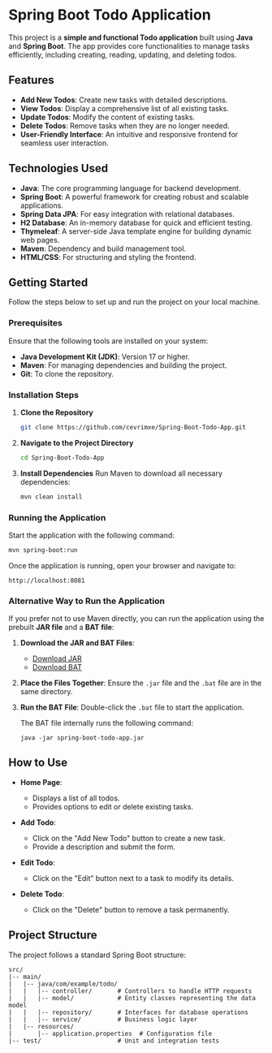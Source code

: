 # Spring Boot Todo Application

This project is a **simple and functional Todo application** built using **Java** and **Spring Boot**. The app provides core functionalities to manage tasks efficiently, including creating, reading, updating, and deleting todos.

## Features

- **Add New Todos**: Create new tasks with detailed descriptions.
- **View Todos**: Display a comprehensive list of all existing tasks.
- **Update Todos**: Modify the content of existing tasks.
- **Delete Todos**: Remove tasks when they are no longer needed.
- **User-Friendly Interface**: An intuitive and responsive frontend for seamless user interaction.

## Technologies Used

- **Java**: The core programming language for backend development.
- **Spring Boot**: A powerful framework for creating robust and scalable applications.
- **Spring Data JPA**: For easy integration with relational databases.
- **H2 Database**: An in-memory database for quick and efficient testing.
- **Thymeleaf**: A server-side Java template engine for building dynamic web pages.
- **Maven**: Dependency and build management tool.
- **HTML/CSS**: For structuring and styling the frontend.

## Getting Started

Follow the steps below to set up and run the project on your local machine.

### Prerequisites

Ensure that the following tools are installed on your system:

- **Java Development Kit (JDK)**: Version 17 or higher.
- **Maven**: For managing dependencies and building the project.
- **Git**: To clone the repository.

### Installation Steps

1. **Clone the Repository**
   ```bash
   git clone https://github.com/cevrimxe/Spring-Boot-Todo-App.git
   ```

2. **Navigate to the Project Directory**
   ```bash
   cd Spring-Boot-Todo-App
   ```

3. **Install Dependencies**
   Run Maven to download all necessary dependencies:
   ```bash
   mvn clean install
   ```

### Running the Application

Start the application with the following command:
```bash
mvn spring-boot:run
```

Once the application is running, open your browser and navigate to:
```
http://localhost:8081
```

### Alternative Way to Run the Application

If you prefer not to use Maven directly, you can run the application using the prebuilt **JAR file** and a **BAT file**:

1. **Download the JAR and BAT Files**:
   - [Download JAR](https://drive.google.com/file/d/18M0Z06qWJEnYlXzm4EJfqCLOuKxapmfF/view?usp=sharing)
   - [Download BAT](https://drive.google.com/file/d/1fDT6kT-3s9K1buYfHMoK5DHaFRFR-Q-Y/view?usp=sharing)

2. **Place the Files Together**:
   Ensure the `.jar` file and the `.bat` file are in the same directory.

3. **Run the BAT File**:
   Double-click the `.bat` file to start the application.

   The BAT file internally runs the following command:
   ```
   java -jar spring-boot-todo-app.jar
   ```

## How to Use

- **Home Page**:
  - Displays a list of all todos.
  - Provides options to edit or delete existing tasks.

- **Add Todo**:
  - Click on the "Add New Todo" button to create a new task.
  - Provide a description and submit the form.

- **Edit Todo**:
  - Click on the "Edit" button next to a task to modify its details.

- **Delete Todo**:
  - Click on the "Delete" button to remove a task permanently.

## Project Structure

The project follows a standard Spring Boot structure:

```
src/
|-- main/
|   |-- java/com/example/todo/
|   |   |-- controller/       # Controllers to handle HTTP requests
|   |   |-- model/            # Entity classes representing the data model
|   |   |-- repository/       # Interfaces for database operations
|   |   |-- service/          # Business logic layer
|   |-- resources/
|       |-- application.properties  # Configuration file
|-- test/                     # Unit and integration tests
```

